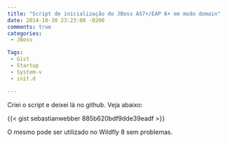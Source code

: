 ```yaml
---
title: "Script de inicialização do JBoss AS7+/EAP 6+ em modo domain"
date: 2014-10-30 23:23:08 -0200
comments: true
categories: 
 - JBoss

Tags:
 - Gist
 - Startup
 - System-v
 - init.d

---
```


Criei o script e deixei lá no github. Veja abaixo:

{{< gist sebastianwebber 885b620bdf9dde39eadf >}}

O mesmo pode ser utilizado no Wildfly 8 sem problemas.
